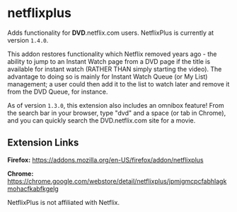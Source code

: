 # netflixplus
Adds functionality for **DVD**.netflix.com users. 
NetflixPlus is currently at version `1.4.0`.

This addon restores functionality which Netflix removed years ago - the ability to jump to an Instant Watch page from a DVD page if the title is available for instant watch (RATHER THAN simply starting the video).  The advantage to doing so is mainly for Instant Watch Queue (or My List) management; a user could then add it to the list to watch later and remove it from the DVD Queue, for instance.  

As of version `1.3.0`, this extension also includes an omnibox feature!  From the search bar in your browser, type "dvd" and a space (or tab in Chrome), and you can quickly search the DVD.netflix.com site for a movie.


## Extension Links


**Firefox:** https://addons.mozilla.org/en-US/firefox/addon/netflixplus

**Chrome:** https://chrome.google.com/webstore/detail/netflixplus/jpmjgmcpcfabhlagkmohacfkabfkgelg


NetflixPlus is not affiliated with Netflix.